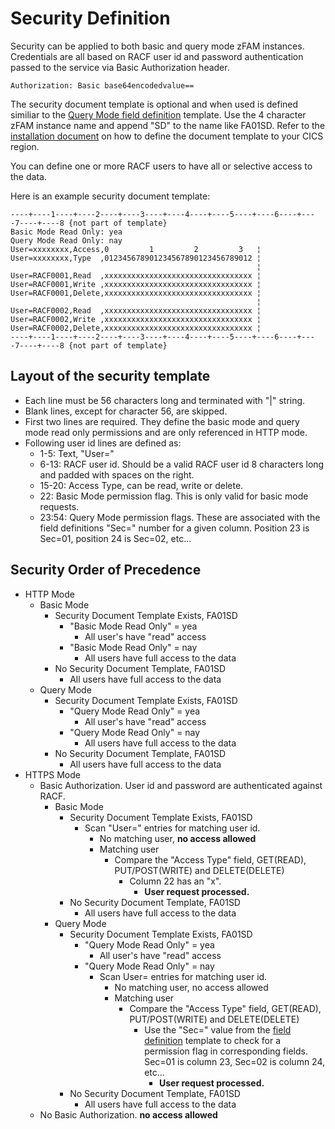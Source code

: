# Security Definition

Security can be applied to both basic and query mode zFAM instances. Credentials are all based on RACF user id and password authentication passed to the service via Basic Authorization header.  

    Authorization: Basic base64encodedvalue==

The security document template is optional and when used is defined similiar to the [Query Mode field definition](./readme_query_mode) template. Use the 4 character zFAM instance name and append "SD" to the name like FA01SD. Refer to the [installation document](./Installation.md) on how to define the document template to your CICS region. 

You can define one or more RACF users to have all or selective access to the data.

Here is an example security document template:
```
----+----1----+----2----+----3----+----4----+----5----+----6----+----7----+----8 {not part of template}
Basic Mode Read Only: yea                               
Query Mode Read Only: nay                               
User=xxxxxxxx,Access,0         1         2         3   ¦
User=xxxxxxxx,Type  ,012345678901234567890123456789012 ¦
                                                       ¦
User=RACF0001,Read  ,xxxxxxxxxxxxxxxxxxxxxxxxxxxxxxxxx ¦
User=RACF0001,Write ,xxxxxxxxxxxxxxxxxxxxxxxxxxxxxxxxx ¦
User=RACF0001,Delete,xxxxxxxxxxxxxxxxxxxxxxxxxxxxxxxxx ¦
                                                       ¦
User=RACF0002,Read  ,xxxxxxxxxxxxxxxxxxxxxxxxxxxxxxxxx ¦
User=RACF0002,Write ,xxxxxxxxxxxxxxxxxxxxxxxxxxxxxxxxx ¦
User=RACF0002,Delete,xxxxxxxxxxxxxxxxxxxxxxxxxxxxxxxxx ¦
----+----1----+----2----+----3----+----4----+----5----+----6----+----7----+----8 {not part of template}
```

## Layout of the security template
- Each line must be 56 characters long and terminated with "|" string.
- Blank lines, except for character 56, are skipped.
- First two lines are required. They define the basic mode and query mode read only permissions and are only referenced in HTTP mode.
- Following user id lines are defined as:
    - 1-5: Text, "User="
    - 6-13: RACF user id. Should be a valid RACF user id 8 characters long and padded with spaces on the right.
    - 15-20: Access Type, can be read, write or delete.
    - 22: Basic Mode permission flag. This is only valid for basic mode requests.
    - 23:54: Query Mode permission flags. These are associated with the field definitions "Sec=" number for a given column. Position 23 is Sec=01, position 24 is Sec=02, etc...

## Security Order of Precedence
- HTTP Mode
    - Basic Mode
        - Security Document Template Exists, FA01SD
            - "Basic Mode Read Only" = yea
                - All user's have "read" access
            - "Basic Mode Read Only" = nay
                - All users have full access to the data
        - No Security Document Template, FA01SD
            - All users have full access to the data
    - Query Mode
        - Security Document Template Exists, FA01SD
            - "Query Mode Read Only" = yea
                - All user's have "read" access
            - "Query Mode Read Only" = nay
                - All users have full access to the data
        - No Security Document Template, FA01SD
            - All users have full access to the data
- HTTPS Mode
    - Basic Authorization. User id and password are authenticated against RACF.  
        - Basic Mode  
            - Security Document Template Exists, FA01SD  
                - Scan "User=" entries for matching user id.  
                    - No matching user, **no access allowed**  
                    - Matching user  
                        - Compare the "Access Type" field, GET(READ), PUT/POST(WRITE) and DELETE(DELETE)  
                            - Column 22 has an "x".  
                                - **User request processed.**  
            - No Security Document Template, FA01SD  
                - All users have full access to the data  
        - Query Mode  
            - Security Document Template Exists, FA01SD  
                - "Query Mode Read Only" = yea  
                    - All user's have "read" access  
                - "Query Mode Read Only" = nay  
                    - Scan User= entries for matching user id.  
                        - No matching user, no access allowed  
                        - Matching user  
                            - Compare the "Access Type" field, GET(READ), PUT/POST(WRITE) and DELETE(DELETE)
                                - Use the "Sec=" value from the [field definition](./readme_query_mode) template to check for a permission flag in corresponding fields. Sec=01 is column 23, Sec=02 is column 24, etc...  
                                    - **User request processed.**  
            - No Security Document Template, FA01SD  
                - All users have full access to the data  
    - No Basic Authorization. **no access allowed**

